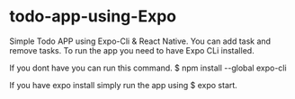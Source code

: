 # todo-app-using-Expo
Simple Todo APP using Expo-Cli & React Native.
You can add task and remove tasks.
To run the app you need to have Expo CLi installed. 

If you dont have you can run this command.
$ npm install --global expo-cli

If you have expo install simply run the app using 
$ expo start.

